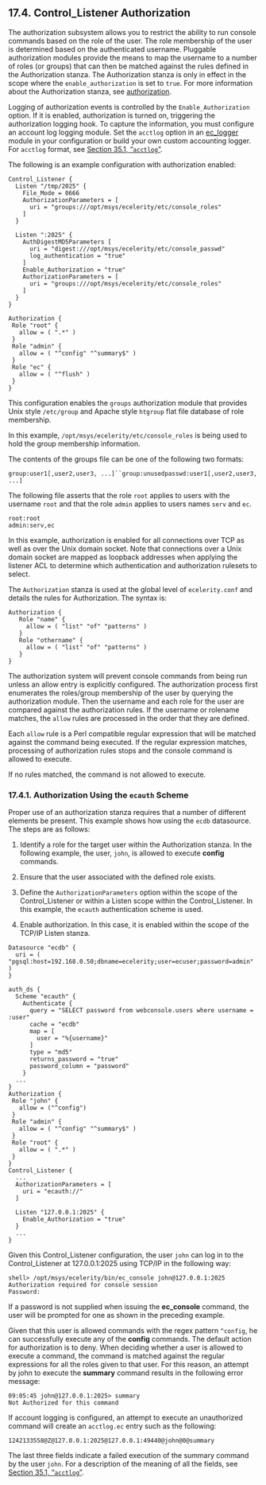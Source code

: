 ## 17.4. Control_Listener Authorization

The authorization subsystem allows you to restrict the ability to run console commands based on the role of the user. The role membership of the user is determined based on the authenticated username. Pluggable authorization modules provide the means to map the username to a number of roles (or groups) that can then be matched against the rules defined in the Authorization stanza. The Authorization stanza is only in effect in the scope where the `enable_authorization` is set to `true`. For more information about the Authorization stanza, see [authorization](conf.ref.authorization "authorization").

Logging of authorization events is controlled by the `Enable_Authorization` option. If it is enabled, authorization is turned on, triggering the authorization logging hook. To capture the information, you must configure an account log logging module. Set the `acctlog` option in an [ec_logger](modules.ec_logger "71.30. EC_logger – Momentum-Style Logging") module in your configuration or build your own custom accounting logger. For `acctlog` format, see [Section 35.1, “`acctlog`”](log_formats.php#log_formats.acctlog "35.1. acctlog").

The following is an example configuration with authorization enabled:

```
Control_Listener {
  Listen "/tmp/2025" {
    File_Mode = 0666
    AuthorizationParameters = [
      uri = "groups:///opt/msys/ecelerity/etc/console_roles"
    ]
  }

  Listen ":2025" {
    AuthDigestMD5Parameters [
      uri = "digest:///opt/msys/ecelerity/etc/console_passwd"
      log_authentication = "true"
    ]
    Enable_Authorization = "true"
    AuthorizationParameters = [
      uri = "groups:///opt/msys/ecelerity/etc/console_roles"
    ]
  }
}

Authorization {
 Role "root" {
   allow = ( ".*" )
 }
 Role "admin" {
   allow = ( "^config" "^summary$" )
 }
 Role "ec" {
   allow = ( "^flush" )
 }
}
```

This configuration enables the `groups` authorization module that provides Unix style `/etc/group` and Apache style `htgroup` flat file database of role membership.

In this example, `/opt/msys/ecelerity/etc/console_roles` is being used to hold the group membership information.

The contents of the groups file can be one of the following two formats:

`group:user1[,user2,user3, ...]``group:unusedpasswd:user1[,user2,user3, ...]`

The following file asserts that the role `root` applies to users with the username `root` and that the role `admin` applies to users names `serv` and `ec`.

```
root:root
admin:serv,ec
```

In this example, authorization is enabled for all connections over TCP as well as over the Unix domain socket. Note that connections over a Unix domain socket are mapped as loopback addresses when applying the listener ACL to determine which authentication and authorization rulesets to select.

The `Authorization` stanza is used at the global level of `ecelerity.conf` and details the rules for Authorization. The syntax is:

```
Authorization {
   Role "name" {
     allow = ( "list" "of" "patterns" )
   }
   Role "othername" {
     allow = ( "list" "of" "patterns" )
   }
}
```

The authorization system will prevent console commands from being run unless an allow entry is explicitly configured. The authorization process first enumerates the roles/group membership of the user by querying the authorization module. Then the username and each role for the user are compared against the authorization rules. If the username or rolename matches, the `allow` rules are processed in the order that they are defined.

Each `allow` rule is a Perl compatible regular expression that will be matched against the command being executed. If the regular expression matches, processing of authorization rules stops and the console command is allowed to execute.

If no rules matched, the command is not allowed to execute.

### 17.4.1. Authorization Using the `ecauth` Scheme

Proper use of an authorization stanza requires that a number of different elements be present. This example shows how using the `ecdb` datasource. The steps are as follows:

1.  Identify a role for the target user within the Authorization stanza. In the following example, the user, `john`, is allowed to execute **config** commands.

2.  Ensure that the user associated with the defined role exists.

3.  Define the `AuthorizationParameters` option within the scope of the Control_Listener or within a Listen scope within the Control_Listener. In this example, the `ecauth` authentication scheme is used.

4.  Enable authorization. In this case, it is enabled within the scope of the TCP/IP Listen stanza.

```
Datasource "ecdb" {
  uri = ( "pgsql:host=192.168.0.50;dbname=ecelerity;user=ecuser;password=admin" )
}

auth_ds {
  Scheme "ecauth" {
    Authenticate {
      query = "SELECT password from webconsole.users where username = :user"
      cache = "ecdb"
      map = [
        user = "%{username}"
      ]
      type = "md5"
      returns_password = "true"
      password_column = "password"
    }
  ...
}
Authorization {
 Role "john" {
   allow = ("^config")
 }
 Role "admin" {
   allow = ( "^config" "^summary$" )
 }
 Role "root" {
   allow = ( ".*" )
 }
}
Control_Listener {
  ...
  AuthorizationParameters = [
    uri = "ecauth://"
  ]

  Listen "127.0.0.1:2025" {
    Enable_Authorization = "true"
  }
  ...
}
```

Given this Control_Listener configuration, the user `john` can log in to the Control_Listener at 127.0.0.1:2025 using TCP/IP in the following way:

```
shell> /opt/msys/ecelerity/bin/ec_console john@127.0.0.1:2025
Authorization required for console session
Password:
```

If a password is not supplied when issuing the **ec_console** command, the user will be prompted for one as shown in the preceding example.

Given that this user is allowed commands with the regex pattern `^config`, he can successfully execute any of the **config** commands. The default action for authorization is to deny. When deciding whether a user is allowed to execute a command, the command is matched against the regular expressions for all the roles given to that user. For this reason, an attempt by john to execute the **summary** command results in the following error message:

```
09:05:45 john@127.0.0.1:2025> summary
Not Authorized for this command
```

If account logging is configured, an attempt to execute an unauthorized command will create an `acctlog.ec` entry such as the following:

`1242133558@Z@127.0.0.1:2025@127.0.0.1:49440@john@0@summary`

The last three fields indicate a failed execution of the summary command by the user `john`. For a description of the meaning of all the fields, see [Section 35.1, “`acctlog`”](log_formats#log_formats.acctlog "35.1. acctlog").
